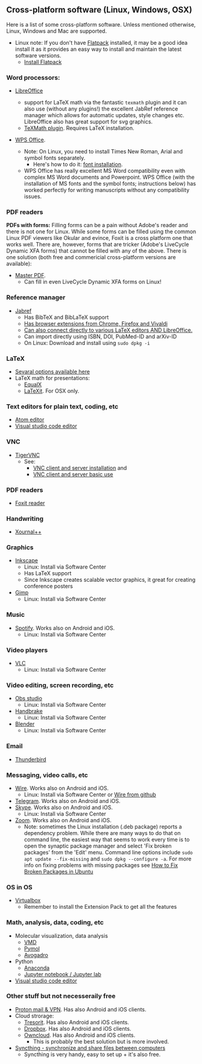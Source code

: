 ## Cross-platform software (Linux, Windows, OSX)


Here is a list of some cross-platform software. Unless mentioned otherwise, Linux, Windows and Mac are supported.

- Linux note: If you don't have [Flatpack](https://flatpak.org/) installed, it may be a good idea install it as it provides an easy way to install and maintain the latest software versions.
  - [Install Flatpack](https://flatpak.org/setup/Ubuntu/)
  
### Word processors:

- [LibreOffice](https://www.libreoffice.org/)
  - support for LaTeX math via the fantastic `texmath` plugin and it can also use (without any plugins!) the excellent JabRef reference manager which allows for automatic updates, style changes etc. LibreOffice also has great support for svg graphics.
  - [TeXMath plugin](http://roland65.free.fr/texmaths/). Requires LaTeX installation. 
  
- [WPS Office](https://www.wps.com/). 
  - Note: On Linux, you need to install Times New Roman, Arial and symbol fonts separately. 
    - Here's how to do it: [font installation](ubuntu/word-processors-with-gui.md).
  - WPS Office has really excellent MS Word compatibility even with complex MS Word documents and Powerpoint. WPS Office (with the installation of MS fonts and the symbol fonts; instructions below) has worked perfectly for writing manuscripts without any compatibility issues.

### PDF readers

**PDFs with forms:** Filling forms can be a pain without Adobe's reader and there is not one for Linux. While some forms can be filled using the common Linux PDF viewers like Okular and evince, Foxit is a cross platform one that works well. There are, however, forms that are tricker (Adobe's LiveCycle Dynamic XFA forms) that cannot be filled with any of the above. There is one solution (both free and commericial cross-platform versions are available):

- [Master PDF](https://code-industry.net/).
  - Can fill in even LiveCycle Dynamic XFA forms on Linux!

### Reference manager
- [Jabref](https://www.jabref.org/)
  - Has BibTeX and BibLaTeX support
  - [Has browser extensions from Chrome, Firefox and Vivaldi](https://docs.jabref.org/collect/jabref-browser-extension)
  - [Can also connect directly to various LaTeX editors AND LibreOffice.](https://docs.jabref.org/advanced/resources)
  - Can import directly using  ISBN, DOI, PubMed-ID and arXiv-ID
  - On Linux: Download and install using `sudo dpkg -i`

### LaTeX

- [Sevaral options available here](https://www.latex-project.org)
- LaTeX math for presentations:
  - [EqualX](http://equalx.sourceforge.net/)
  - [LaTeXit](https://www.chachatelier.fr/latexit/). For OSX only.



### Text editors for plain text, coding, etc

- [Atom editor](https://atom.io/)
- [Visual studio code editor](https://code.visualstudio.com/)

### VNC 
- [TigerVNC](https://tigervnc.org/)
  - See: 
    - [VNC client and server installation](./computer-stuff/vnc-installation.md) and 
    - [VNC client and server basic use](computer-stuff/vnc-how-to-use.md )
### PDF readers

- [Foxit reader](https://www.foxitsoftware.com/pdf-reader/)

### Handwriting

- [Xournal++](https://github.com/xournalpp/xournalpp)

### Graphics

- [Inkscape](https://inkscape.org/)
    - Linux: Install via Software Center
    - Has LaTeX support
    - Since Inkscape creates scalable vector graphics, it great for creating conference posters
- [Gimp](https://www.gimp.org/)
  - Linux: Install via Software Center


### Music
- [Spotify](https://www.spotify.com). Works also on Android and iOS.
    - Linux: Install via Software Center

### Video players

- [VLC](https://www.videolan.org/)
  - Linux: Install via Software Center


### Video editing, screen recording, etc

- [Obs studio](https://obsproject.com/)
    - Linux: Install via Software Center
- [Handbrake](https://handbrake.fr/)
     - Linux: Install via Software Center
- [Blender](https://www.blender.org/)
    - Linux: Install via Software Center

### Email
- [Thunderbird](https://www.thunderbird.net)

### Messaging, video calls, etc

- [Wire](https://wire.com).  Works also on Android and iOS.
  - Linux: Install via Software Center or [Wire from github](https://github.com/wireapp/wire-desktop/wiki/How-to-install-Wire-for-Desktop-on-Linux)
- [Telegram](https://telegram.org/). Works also on Android and iOS.
- [Skype](https://www.skype.com). Works also on Android and iOS.
    - Linux: Install via Software Center
- [Zoom](https://zoom.us/). Works also on Android and iOS.
  - Note: sometimes the Linux installation (.deb package) reports a dependency problem. While there are many ways to do that on command line, the easiest way that seems to work every time is to open the synaptic package manager and select 'Fix broken packages' from the 'Edit' menu. Command line options include
 `sudo apt update --fix-missing` and  `sudo dpkg --configure -a`. For more info on fixing problems with missing packages see [How to Fix Broken Packages in Ubuntu](https://www.maketecheasier.com/fix-broken-packages-ubuntu/)
  

### OS in OS
- [Virtualbox](https://www.virtualbox.org/)
  - Remember to install the Extension Pack to get all the features

### Math, analysis, data, coding, etc

- Molecular visualization, data analysis
  - [VMD](https://www.ks.uiuc.edu/Research/vmd/)
  - [Pymol](https://pymol.org)
  - [Avogadro](https://avogadro.cc/)
- Python
  - [Anaconda](https://www.anaconda.com/)
  - [Jupyter notebook / Jupyter lab](https://jupyter.org/)
- [Visual studio code editor](https://code.visualstudio.com/)

### Other stuff but not necesseraily free

- [Proton mail & VPN](https://protonmail.com/). Has also Android and iOS clients.
- Cloud strorage:
  - [Tresorit](https://tresorit.com). Has also Android and iOS clients.
  - [Dropbox](https://www.dropbox.com/). Has also Android and iOS clients.
  - [Owncloud](https://owncloud.org/). Has also Android and iOS clients.
    - This is probably the best solution but is more involved. 
- [Syncthing - synchronize and share files between computers](https://syncthing.net/)    
   - Syncthing is very handy, easy to set up + it's also free.
